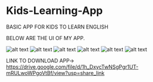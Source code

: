 # Kids-Learning-App
BASIC APP FOR KIDS TO LEARN ENGLISH

BELOW ARE THE UI OF MY APP.

![alt text](https://github.com/abhishekjaiswal3158/Kids-Learning-App/blob/master/WELCOME_UI.jpeg?raw=true)
![alt text](https://github.com/abhishekjaiswal3158/Kids-Learning-App/blob/master/HOMR_UI.jpeg?raw=true)
![alt text](https://github.com/abhishekjaiswal3158/Kids-Learning-App/blob/master/NAVIGATION_BAR.jpeg?raw=true)
![alt text](https://github.com/abhishekjaiswal3158/Kids-Learning-App/blob/master/VIDEO_LINK.jpeg?raw=true)
![alt text](https://github.com/abhishekjaiswal3158/Kids-Learning-App/blob/master/ALPHABET.jpeg?raw=true)
![alt text](https://github.com/abhishekjaiswal3158/Kids-Learning-App/blob/master/CATEGORY.jpeg?raw=true)

LINK TO DOWNLOAD APP-> https://drive.google.com/file/d/1h_DxycTwNSgPgr1UT-mRULwoWPgoVtBf/view?usp=share_link
